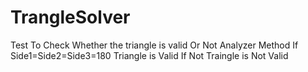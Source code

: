 # TrangleSolver
Test To Check Whether the triangle is valid Or Not
Analyzer Method
If Side1=Side2=Side3=180
Triangle is Valid
If Not
Traingle is Not Valid
